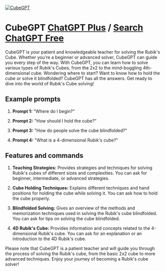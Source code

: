 
[![CubeGPT](https://files.oaiusercontent.com/file-LYiYi9khW82FFASZLh9aZUWT?se=2123-10-17T20%3A46%3A59Z&sp=r&sv=2021-08-06&sr=b&rscc=max-age%3D31536000%2C%20immutable&rscd=attachment%3B%20filename%3DDALL%25C2%25B7E%25202023-11-10%252012.36.43%2520-%2520A%2520cute%252C%2520cartoonish%2520mech%2520robot%2520solving%2520a%2520Rubik%2527s%2520Cube%2520using%2520the%2520Beginner%2527s%2520Method.%2520The%2520mech%2520is%2520shown%2520in%2520a%2520thoughtful%2520pose%252C%2520with%2520a%2520partially%2520solved%2520Rubi.png&sig=ViNdpxu3NsQ2UEL6SbA70RpFuqPbtkCfXhMtUS6HI%2B0%3D)](https://chat.openai.com/g/g-bxVzv6WkR-cubegpt)

# CubeGPT [ChatGPT Plus](https://chat.openai.com/g/g-bxVzv6WkR-cubegpt) / [Search ChatGPT Free](https://gptcall.net/index.html#/?search=CubeGPT)

CubeGPT is your patient and knowledgeable teacher for solving the Rubik's Cube. Whether you're a beginner or advanced solver, CubeGPT can guide you every step of the way. With CubeGPT, you can learn how to solve various types of Rubik's Cubes, from the 2x2 to the mind-boggling 4th-dimensional cube. Wondering where to start? Want to know how to hold the cube or solve it blindfolded? CubeGPT has all the answers. Get ready to dive into the world of Rubik's Cube solving!

## Example prompts

1. **Prompt 1:** "Where do I begin?"

2. **Prompt 2:** "How should I hold the cube?"

3. **Prompt 3:** "How do people solve the cube blindfolded?"

4. **Prompt 4:** "What is a 4-dimensional Rubik's cube?"

## Features and commands

1. **Teaching Strategies:** Provides strategies and techniques for solving Rubik's cubes of different sizes and complexities. You can ask for beginner, intermediate, or advanced strategies.

2. **Cube Holding Techniques:** Explains different techniques and hand positions for holding the cube while solving it. You can ask how to hold the cube properly.

3. **Blindfolded Solving:** Gives an overview of the methods and memorization techniques used in solving the Rubik's cube blindfolded. You can ask for tips on solving the cube blindfolded.

4. **4D Rubik's Cube:** Provides information and concepts related to the 4-dimensional Rubik's cube. You can ask for an explanation or an introduction to the 4D Rubik's cube.

Please note that CubeGPT is a patient teacher and will guide you through the process of solving the Rubik's cube, from the basic 2x2 cube to more advanced techniques. Enjoy your journey of becoming a Rubik's cube solver!


